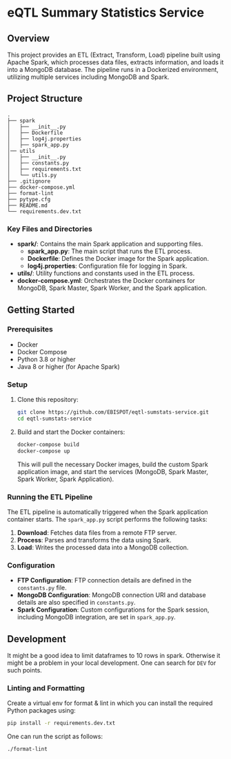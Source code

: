 # eQTL Summary Statistics Service

## Overview

This project provides an ETL (Extract, Transform, Load) pipeline built using Apache Spark, which processes data files, extracts information, and loads it into a MongoDB database. The pipeline runs in a Dockerized environment, utilizing multiple services including MongoDB and Spark.

## Project Structure

```
.
├── spark
│   ├── __init__.py
│   ├── Dockerfile
│   ├── log4j.properties
│   ├── spark_app.py
│── utils
│   ├── __init__.py
│   ├── constants.py
│   ├── requirements.txt
│   └── utils.py
├── .gitignore
├── docker-compose.yml
├── format-lint
├── pytype.cfg
├── README.md
└── requirements.dev.txt
```

### Key Files and Directories

- **spark/**: Contains the main Spark application and supporting files.
  - **spark_app.py**: The main script that runs the ETL process.
  - **Dockerfile**: Defines the Docker image for the Spark application.
  - **log4j.properties**: Configuration file for logging in Spark.
- **utils/**: Utility functions and constants used in the ETL process.  
- **docker-compose.yml**: Orchestrates the Docker containers for MongoDB, Spark Master, Spark Worker, and the Spark application.

## Getting Started

### Prerequisites

- Docker
- Docker Compose
- Python 3.8 or higher
- Java 8 or higher (for Apache Spark)

### Setup

1. Clone this repository:

   ```bash
   git clone https://github.com/EBISPOT/eqtl-sumstats-service.git
   cd eqtl-sumstats-service
   ```

2. Build and start the Docker containers:

   ```bash
   docker-compose build
   docker-compose up
   ```

   This will pull the necessary Docker images, build the custom Spark application image, and start the services (MongoDB, Spark Master, Spark Worker, Spark Application).

### Running the ETL Pipeline

The ETL pipeline is automatically triggered when the Spark application container starts. The `spark_app.py` script performs the following tasks:

1. **Download**: Fetches data files from a remote FTP server.
2. **Process**: Parses and transforms the data using Spark.
3. **Load**: Writes the processed data into a MongoDB collection.

### Configuration

- **FTP Configuration**: FTP connection details are defined in the `constants.py` file.
- **MongoDB Configuration**: MongoDB connection URI and database details are also specified in `constants.py`.
- **Spark Configuration**: Custom configurations for the Spark session, including MongoDB integration, are set in `spark_app.py`.


## Development

It might be a good idea to limit dataframes to 10 rows in spark. Otherwise it might be a problem in your local development. One can search for `DEV` for such points. 

### Linting and Formatting

Create a virtual env for format & lint in which you can install the required Python packages using:

```bash
pip install -r requirements.dev.txt
```

One can run the script as follows:

```bash
./format-lint
```
